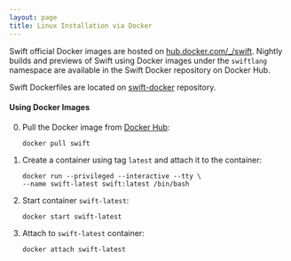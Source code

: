 ```yaml
---
layout: page
title: Linux Installation via Docker
---
```


Swift official Docker images are hosted on [hub.docker.com/\_/swift](https://hub.docker.com/_/swift/). Nightly builds and previews of Swift using Docker images under the `swiftlang` namespace are available in the Swift Docker repository on Docker Hub. 

Swift Dockerfiles are located on [swift-docker](https://github.com/apple/swift-docker) repository.

#### Using Docker Images

0. Pull the Docker image from [Docker Hub](https://hub.docker.com/_/swift/):

   ~~~ shell
   docker pull swift
   ~~~

0. Create a container using tag `latest` and attach it to the container:

   ~~~ shell
   docker run --privileged --interactive --tty \
   --name swift-latest swift:latest /bin/bash
   ~~~

0. Start container `swift-latest`:

   ~~~ shell
   docker start swift-latest
   ~~~

0. Attach to `swift-latest` container:

   ~~~ shell
   docker attach swift-latest
   ~~~

